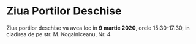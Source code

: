 # Ziua Portilor Deschise

Ziua portilor deschise va avea loc in **9 martie 2020**, orele 15:30-17:30, in cladirea de pe str. M. Kogalniceanu, Nr. 4
